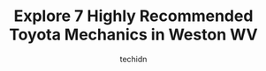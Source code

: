 ---
layout: ampstory
image: https://images.unsplash.com/photo-1639927671345-157606d5ac2e?ixlib=rb-4.0.3&ixid=MnwxMjA3fDB8MHxwaG90by1wYWdlfHx8fGVufDB8fHx8&auto=format&fit=crop&w=640&h=853&q=80
author: techidn
featured: false
description: Discover the 7 best Toyota Mechanic in Weston WV, USA and ensure your vehicle receives the highest quality of care. These trusted professionals are known for their skill, knowledge, and dedi
title: Explore 7 Highly Recommended Toyota Mechanics in Weston WV
cover:
   title: Explore 7 Highly Recommended Toyota Mechanics in Weston WV
   subtitle: Rickpate
   background: https://images.unsplash.com/photo-1639927671345-157606d5ac2e?ixlib=rb-4.0.3&ixid=MnwxMjA3fDB8MHxwaG90by1wYWdlfHx8fGVufDB8fHx8&auto=format&fit=crop&w=640&h=853&q=80

pages: 
 - layout: thirds
   top: <h1>#1 Hitts Garage & Body Shop LLC</h1>
   bottom: "<p>Lost the oil in my 750 BMW. I called a different tow company, they never showed.i called Hitts they came quickly to our hotel. They arranged parts and came in on Saturday</p>"
   background: https://www.knot35.com/toplist/wp-content/uploads/2023/06/best-toyota-mechanic-1-in-weston-wv-1685842005.jpeg
   backgroundblur: true
 - layout: thirds
   top: <h1>#2 Burtons Service Station</h1>
   bottom: "<p>508 US-33, Weston, WV 26452, United States</p>"
   background: https://www.knot35.com/toplist/wp-content/uploads/2023/06/best-toyota-mechanic-2-in-weston-wv-1685842006.jpeg
   cta:
      link: https://www.knot35.com/toplist/explore-7-highly-recommended-toyota-mechanics-in-weston-wv/
      text: Explore 7 Highly Recommended Toyota Mechanics in Weston WV
 - layout: thirds
   top: <h1>#3 Weston Ford, Inc.</h1>
   bottom: "<p>788 U.S. Highway 33 East, Weston, WV 26452, United States</p>"
   background: https://www.knot35.com/toplist/wp-content/uploads/2023/06/best-toyota-mechanic-3-in-weston-wv-1685842006.jpeg
   cta:
      link: https://www.knot35.com/toplist/explore-7-highly-recommended-toyota-mechanics-in-weston-wv/
      text: Explore 7 Highly Recommended Toyota Mechanics in Weston WV
 - layout: thirds
   top: <h1>#4 Sam Watson Repair Service LLC</h1>
   bottom: "<p>406 Grass Run Rd, Weston, WV 26452, United States</p>"
   background: https://images.unsplash.com/photo-1615749413727-825b59a857b5?ixlib=rb-4.0.3&ixid=MnwxMjA3fDB8MHxwaG90by1wYWdlfHx8fGVufDB8fHx8&auto=format&fit=crop&w=640&h=853&q=80
   cta:
      link: https://www.knot35.com/toplist/explore-7-highly-recommended-toyota-mechanics-in-weston-wv/
      text: Explore 7 Highly Recommended Toyota Mechanics in Weston WV
 - layout: thirds
   top: <h1>#5 Pricetown Automotive & Body</h1>
   bottom: "<p>1817 US-33, Weston, WV 26452, United States</p>"
   background: https://images.unsplash.com/photo-1567095761054-7a02e69e5c43?ixlib=rb-4.0.3&ixid=MnwxMjA3fDB8MHxwaG90by1wYWdlfHx8fGVufDB8fHx8&auto=format&fit=crop&w=640&h=853&q=80
   cta:
      link: https://www.knot35.com/toplist/explore-7-highly-recommended-toyota-mechanics-in-weston-wv/
      text: Explore 7 Highly Recommended Toyota Mechanics in Weston WV
 - layout: thirds
   top: <h1>#6 Caseys Auto and Diesel</h1>
   bottom: "<p>3480 Berlin Rd, Weston, WV 26452, United States</p>"
   background: https://images.unsplash.com/photo-1567360425618-1594206637d2?ixlib=rb-4.0.3&ixid=MnwxMjA3fDB8MHxwaG90by1wYWdlfHx8fGVufDB8fHx8&auto=format&fit=crop&w=640&h=853&q=80
   cta:
      link: https://www.knot35.com/toplist/explore-7-highly-recommended-toyota-mechanics-in-weston-wv/
      text: Explore 7 Highly Recommended Toyota Mechanics in Weston WV
 - layout: thirds
   top: <h1>#7 Brooks Body Shop Inc</h1>
   bottom: "<p>20 Co Rd 1/20, Weston, WV 26452, United States</p>"
   background: https://plus.unsplash.com/premium_photo-1664640458616-3c74f8cb4589?ixlib=rb-4.0.3&ixid=MnwxMjA3fDB8MHxwaG90by1wYWdlfHx8fGVufDB8fHx8&auto=format&fit=crop&w=640&h=853&q=80
   cta:
      link: https://www.knot35.com/toplist/explore-7-highly-recommended-toyota-mechanics-in-weston-wv/
      text: Explore 7 Highly Recommended Toyota Mechanics in Weston WV
 - layout: thirds
   middle: Continue reading...
   background: https://images.unsplash.com/photo-1613843873231-1447db182f97?ixlib=rb-4.0.3&ixid=MnwxMjA3fDB8MHxwaG90by1wYWdlfHx8fGVufDB8fHx8&auto=format&fit=crop&w=640&h=853&q=80
   cta:
      link: https://www.knot35.com/toplist/explore-7-highly-recommended-toyota-mechanics-in-weston-wv/
      text: Explore 7 Highly Recommended Toyota Mechanics in Weston WV
      
---